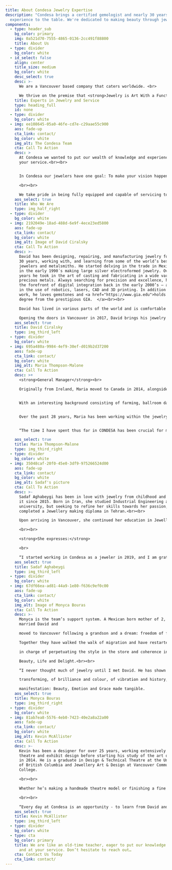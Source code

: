 ```yaml
---
title: About Condesa Jewelry Expertise
description: "Condesa brings a certified gemologist and nearly 30 years of
  experience to the table. We're dedicated to making beauty through jewelry. "
components:
  - type: header_sub
    bg_color: primary
    img: 0a521d70-7555-4865-0136-2cc491f88800
    title: About Us
  - type: divider
    bg_color: white
  - id_select: false
    align: center
    title_size: medium
    bg_color: white
    desc_select: true
    desc: >-
      We are a Vancouver based company that caters worldwide. <br>

      We thrive on the premise that <strong>Jewelry is Art With a Function</strong>.
    title: Experts in Jewelry and Service
    type: heading_full
    id: none
  - type: divider
    bg_color: white
  - img: ee108645-05a0-46fe-cd7e-c29aae55c900
    aos: fade-up
    cta_link: contact/
    bg_color: white
    img_alt: The Condesa Team
    cta: Call To Action
    desc: >
      At Condesa we wanted to put our wealth of knowledge and experience, at
      your service.<br><br>


      In Condesa our jewelers have one goal: To make your vision happen, to transform your precious idea into a stunning reality. We love witnessing emotions turn into brilliance, colour and design. <strong>We stand in awe of beauty.</strong>

      <br><br>

      We take pride in being fully equipped and capable of servicing top-level clientele. Our workshop/store is a place where one on one connection sparks creativity, prompts trust and promotes the expression of the self. Without fail, the creations that result from this experience satisfy the need and very often exceed expectations. 
    aos_select: true
    title: Who We Are
    type: img_half_right
  - type: divider
    bg_color: white
  - img: 2192049e-18ad-488d-6e9f-4ece23ed5800
    aos: fade-up
    cta_link: contact/
    bg_color: white
    img_alt: Image of David Ciralsky
    cta: Call To Action
    desc: >-
      David has been designing, repairing, and manufacturing jewelry for nearly
      30 years, working with, and learning from some of the world’s best
      jewelers and metalsmiths. He started delving in the trade in Mexico City
      in the early 1990´s making large silver electroformed jewelry. Over the
      years he took in the art of casting and fabricating in a wide variety of
      precious metals. Always searching for precision and excellence, he was at
      the forefront of digital integration back in the early 2000’s – a pioneer
      in the use of robotics, lasers, CAD and 3D printing. In addition to metal
      work, he loves gemstones and <a href="https://www.gia.edu">holds a G.G.
      degree from the prestigious GIA.  </a><br><br>

      David has lived in various parts of the world and is comfortable chatting in several languages including English, Hebrew, and Spanish. <br><br>

      Opening the doors in Vancouver in 2017, David brings his jewelry knowledge and talent to you at Condesa Jewelry Expertise on Main St.
    aos_select: true
    title: David Ciralsky
    type: img_third_left
  - type: divider
    bg_color: white
  - img: 695a480a-9984-4ef9-30ef-d019b2d37200
    aos: fade-up
    cta_link: contact/
    bg_color: white
    img_alt: Maria Thompson-Malone
    cta: Call To Action
    desc: >+
      <strong>General Manager</strong><br>

      Originally from Ireland, Maria moved to Canada in 2014, alongside her husband Ivan.<br><br>


      With an interesting background consisting of farming, ballroom dancing, art & design, and even time in the army! The world of jewelry has been a constant throughout her life. As a child she would create her own jewelry, taking pieces and elements from her environment, and developing a look that was unique at the time.<br><br>


      Over the past 28 years, Maria has been working within the jewelry industry. Learning silversmithing, horology, body piercing, as well as jade carving and lapidary along the way. In 2017 she first met David and by 2018, she was welcomed into the Condesa Jewelry Expertise team as the stores General Manager. Since then, she has been working alongside David at CONDESA.<br><br>


      “The time I have spent thus far in CONDESA has been crucial for my understanding of the industry, for David is always willing to clarify my endless curiosity, expanding my knowledge not only of the gemstones and precious metals that I love so much, but to all aspects of the trade”.

    aos_select: true
    title: Maria Thompson-Malone
    type: img_third_right
  - type: divider
    bg_color: white
  - img: 35048caf-20f0-45e0-3df9-975266524d00
    aos: fade-up
    cta_link: contact/
    bg_color: white
    img_alt: Sadaf's picture
    cta: Call To Action
    desc: >-
      Sadaf Aghabeygi has been in love with jewelry from childhood and active in
      it since 2015. Born in Iran, she studied Industrial Engineering at
      university, but seeking to refine her skills towards her passion,
      completed a Jewellery making diploma in Tehran.<br><br>

      Upon arriving in Vancouver, she continued her education in Jewellery Art & Design at the VCC where she was awarded for outstanding achievement in Gemmology and graduated with honours.

      <br><br>

      <strong>She expresses:</strong>

      <br>

      “I started working in Condesa as a jeweler in 2019, and I am grateful for being a part of this amazing team. I do the finishing of custom pieces and all kinds of repairs and renovations under the supervision of David, which is the greatest honor of my career”.
    aos_select: true
    title: Sadaf Aghabeygi
    type: img_third_left
  - type: divider
    bg_color: white
  - img: 67df66ea-ad81-44a9-1e80-f636c9ef0c00
    aos: fade-up
    cta_link: contact/
    bg_color: white
    img_alt: Image of Monyca Bouras
    cta: Call To Action
    desc: >-
      Monyca is the team’s support system. A Mexican born mother of 2, Monyca
      married David and

      moved to Vancouver following a grandson and a dream: freedom of fear.<br><br>

      Together they have walked the walk of migration and have restarted life at an unlikely age. She

      in charge of perpetuating the style in the store and coherence in the flow. She is devoted to

      Beauty, Life and Delight.<br><br>

      “I never thought much of jewelry until I met David. He has shown me a world of melting and

      transforming, of brilliance and colour, of vibration and history, endless possibilities of

      manifestation: Beauty, Emotion and Grace made tangible.
    aos_select: true
    title: Monyca Bouras
    type: img_third_right
  - type: divider
    bg_color: white
  - img: 81ab7ea8-5576-4eb0-7423-40e2a8a22a00
    aos: fade-up
    cta_link: contact/
    bg_color: white
    img_alt: Kevin McAllister
    cta: Call To Action
    desc: >-
      Kevin has been a designer for over 25 years, working extensively in
      theatre and exhibit design before starting his study of the art of jewelry
      in 2014. He is a graduate in Design & Technical Theatre at the University
      of British Columbia and Jewellery Art & Design at Vancouver Community
      College. 

      <br><br>

      Whether he’s making a handmade theatre model or finishing a fine piece of jewelry, he is able to balance precision with creativity. He brings an eye for detail and a spirit of curiosity to all of his work.  

      <br><br>

      “Every day at Condesa is an opportunity - to learn from David and the team and to learn the intricacies of each piece of jewelry we create or reimagine.”<br><br>
    aos_select: true
    title: Kevin McAllister
    type: img_third_left
  - type: divider
    bg_color: white
  - type: cta
    bg_color: primary
    title: We are like an old-time teacher, eager to put our knowledge to the test
      and at your service. Don’t hesitate to reach out…
    cta: Contact Us Today
    cta_link: contact/
---
```

